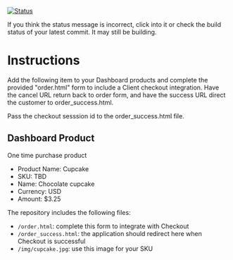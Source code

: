 [![Status](https://img.shields.io/badge/status-BUILDING%20COMMIT:%2015527214378a0616c2433149a1505371a6a24435-yellow.svg)](https://github.com/crowdbotics-challenges/bakery_scaffold_j8xhXQlUVFB8S53G/commit/15527214378a0616c2433149a1505371a6a24435)





If you think the status message is incorrect, click into it or check the build status of your latest commit. It may still be building.

# Instructions 

Add the following item to your Dashboard products and complete the provided "order.html" form to include a Client checkout integration. Have the cancel URL return back to order form, and have the success URL direct the customer to order_success.html. 

Pass the checkout sesssion id to the order_success.html file.

## Dashboard Product
One time purchase product
* Product Name: Cupcake
* SKU: TBD
* Name: Chocolate cupcake
* Currency: USD
* Amount: $3.25

The repository includes the following files:
* `/order.html`: complete this form to integrate with Checkout
* `/order_success.html`: the application should redirect here when Checkout is successful
* `/img/cupcake.jpg`: use this image for your SKU
